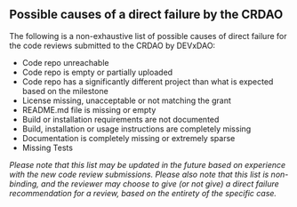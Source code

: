 ## Possible causes of a direct failure by the CRDAO

The following is a non-exhaustive list of possible causes of direct failure for the code reviews submitted to the CRDAO by DEVxDAO:

- Code repo unreachable
- Code repo is empty or partially uploaded
- Code repo has a significantly different project than what is expected based on the milestone
- License missing, unacceptable or not matching the grant
- README.md file is missing or empty
- Build or installation requirements are not documented
- Build, installation or usage instructions are completely missing
- Documentation is completely missing or extremely sparse
- Missing Tests

_Please note that this list may be updated in the future based on experience with the new code review submissions. Please also note that this list is non-binding, and the reviewer may choose to give (or not give) a direct failure recommendation for a review, based on the entirety of the specific case._
